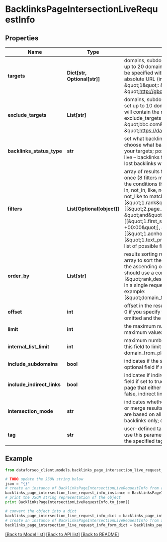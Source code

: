 # BacklinksPageIntersectionLiveRequestInfo


## Properties

Name | Type | Description | Notes
------------ | ------------- | ------------- | -------------
**targets** | **Dict[str, Optional[str]]** | domains, subdomains or webpages to get links for required field you can set up to 20 domains, subdomains or webpages a domain or a subdomain should be specified without https:// and www. a page should be specified with absolute URL (including http:// or https://) example: \&quot;targets\&quot;: { \&quot;1\&quot;: \&quot;http://planet.postgresql.org/\&quot;, \&quot;2\&quot;: \&quot;http://gborg.postgresql.org/\&quot; } | [optional] 
**exclude_targets** | **List[str]** | domains, subdomains or webpages you want to exclude optional field you can set up to 10 domains, subdomains or webpages if you use this array, results will contain the referring pages that link to targets but don’t link to exclude_targets example: \&quot;exclude_targets\&quot;: [ \&quot;bbc.com\&quot;, \&quot;https://www.apple.com/iphone/*\&quot;, \&quot;https://dataforseo.com/apis/*\&quot;] | [optional] 
**backlinks_status_type** | **str** | set what backlinks to return and count optional field you can use this field to choose what backlinks will be returned and used for aggregated metrics for your targets; possible values: all – all backlinks will be returned and counted; live – backlinks found during the last check will be returned and counted; lost – lost backlinks will be returned and counted; default value: live | [optional] 
**filters** | **List[Optional[object]]** | array of results filtering parameters optional field you can add several filters at once (8 filters maximum) you should set a logical operator and, or between the conditions the following operators are supported: regex, not_regex, &#x3D;, &lt;&gt;, in, not_in, like, not_like, ilike, not_ilike you can use the % operator with like and not_like to match any string of zero or more characters example: [\&quot;1.rank\&quot;,\&quot;&gt;\&quot;,\&quot;80\&quot;] [[\&quot;2.page_from_rank\&quot;,\&quot;&gt;\&quot;,\&quot;55\&quot;], \&quot;and\&quot;, [\&quot;1.original\&quot;,\&quot;&#x3D;\&quot;,\&quot;true\&quot;]] [[\&quot;1.first_seen\&quot;,\&quot;&gt;\&quot;,\&quot;2017-10-23 11:31:45 +00:00\&quot;], \&quot;and\&quot;, [[\&quot;1.acnhor\&quot;,\&quot;like\&quot;,\&quot;%seo%\&quot;],\&quot;or\&quot;,[\&quot;1.text_pre\&quot;,\&quot;not_like\&quot;,\&quot;%seo%\&quot;]]] The full list of possible filters is available here. | [optional] 
**order_by** | **List[str]** | results sorting rules optional field you can use the same values as in the filters array to sort the results possible sorting types: asc – results will be sorted in the ascending order desc – results will be sorted in the descending order you should use a comma to set up a sorting type example: [\&quot;rank,desc\&quot;] note that you can set no more than three sorting rules in a single request you should use a comma to separate several sorting rules example: [\&quot;domain_from_rank,desc\&quot;,\&quot;page_from_rank,asc\&quot;] | [optional] 
**offset** | **int** | offset in the results array of the returned backlinks optional field default value: 0 if you specify the 10 value, the first ten backlinks in the results array will be omitted and the data will be provided for the successive backlinks | [optional] 
**limit** | **int** | the maximum number of returned backlinks optional field default value: 100 maximum value: 1000 | [optional] 
**internal_list_limit** | **int** | maximum number of elements within internal arrays optional field you can use this field to limit the number of elements within the following arrays: attributes domain_from_platform_type default value: 10 maximum value: 1000 | [optional] 
**include_subdomains** | **bool** | indicates if the subdomains of the targets will be included in the search optional field if set to false, the subdomains will be ignored default value: true | [optional] 
**include_indirect_links** | **bool** | indicates if indirect links to the targets will be included in the results optional field if set to true, the results will include data on indirect links pointing to a page that either redirects to a target, or points to a canonical page if set to false, indirect links will be ignored default value: true | [optional] 
**intersection_mode** | **str** | indicates whether to intersect backlinks optional field use this field to intersect or merge results for the specified URLs possible values: all, partial all – results are based on all backlinks; partial – results are based on the intersecting backlinks only; default value: all | [optional] 
**tag** | **str** | user-defined task identifier optional field the character limit is 255 you can use this parameter to identify the task and match it with the result you will find the specified tag value in the data object of the response | [optional] 

## Example

```python
from dataforseo_client.models.backlinks_page_intersection_live_request_info import BacklinksPageIntersectionLiveRequestInfo

# TODO update the JSON string below
json = "{}"
# create an instance of BacklinksPageIntersectionLiveRequestInfo from a JSON string
backlinks_page_intersection_live_request_info_instance = BacklinksPageIntersectionLiveRequestInfo.from_json(json)
# print the JSON string representation of the object
print BacklinksPageIntersectionLiveRequestInfo.to_json()

# convert the object into a dict
backlinks_page_intersection_live_request_info_dict = backlinks_page_intersection_live_request_info_instance.to_dict()
# create an instance of BacklinksPageIntersectionLiveRequestInfo from a dict
backlinks_page_intersection_live_request_info_form_dict = backlinks_page_intersection_live_request_info.from_dict(backlinks_page_intersection_live_request_info_dict)
```
[[Back to Model list]](../README.md#documentation-for-models) [[Back to API list]](../README.md#documentation-for-api-endpoints) [[Back to README]](../README.md)


